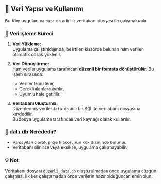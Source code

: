 ## 📂 Veri Yapısı ve Kullanımı

Bu Kivy uygulaması `data.db` adlı bir veritabanı dosyası ile çalışmaktadır.

### 🔄 Veri İşleme Süreci

1. **Veri Yükleme:**  
   Uygulama çalıştırıldığında, belirtilen klasörde bulunan ham veriler otomatik olarak yüklenir.

2. **Veri Dönüştürme:**  
   Ham veriler uygulama tarafından **düzenli bir formata dönüştürülür**. Bu işlem sırasında:
   - Veriler temizlenir,
   - Gerekli alanlara ayrılır,
   - Uyumlu hale getirilir.

3. **Veritabanı Oluşturma:**  
   Düzenlenmiş veriler `data.db` adlı bir SQLite veritabanı dosyasına kaydedilir.  
   Bu dosya uygulama tarafından veri kaynağı olarak kullanılır.

### 📁 data.db Nerededir?

- Varsayılan olarak proje klasörünün kök dizininde bulunur.
- Veritabanı silinirse veya eksikse, uygulama çalışmayabilir.

### 💡 Not:

Veritabanı dosyası `duzenli_data.db` oluşturulmadan önce uygulama düzgün çalışmaz. İlk kez çalıştırmadan önce verilerin hazır olduğundan emin olun.

